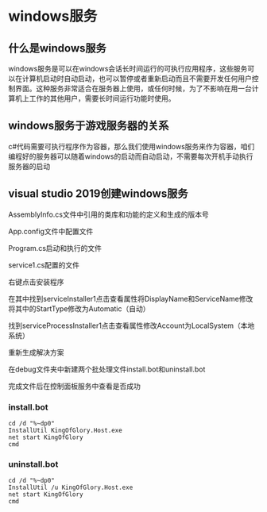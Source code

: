 # windows服务

## 什么是windows服务

windows服务是可以在windows会话长时间运行的可执行应用程序，这些服务可以在计算机启动时自动启动，也可以暂停或者重新启动而且不需要开发任何用户控制界面。这种服务非常适合在服务器上使用，或任何时候，为了不影响在用一台计算机上工作的其他用户，需要长时间运行功能时使用。

## windows服务于游戏服务器的关系

c#代码需要可执行程序作为容器，那么我们使用windows服务来作为容器，咱们编程好的服务器可以随着windows的启动而自动启动，不需要每次开机手动执行服务器的启动

## visual studio 2019创建windows服务

AssemblyInfo.cs文件中引用的类库和功能的定义和生成的版本号

App.config文件中配置文件

Program.cs启动和执行的文件

service1.cs配置的文件

右键点击安装程序

在其中找到serviceInstaller1点击查看属性将DisplayName和ServiceName修改将其中的StartType修改为Automatic（自动）

找到serviceProcessInstaller1点击查看属性修改Account为LocalSystem（本地系统）

重新生成解决方案

在debug文件夹中新建两个批处理文件install.bot和uninstall.bot

完成文件后在控制面板服务中查看是否成功

### install.bot

```
cd /d "%~dp0"
InstallUtil KingOfGlory.Host.exe
net start KingOfGlory
cmd
```

### uninstall.bot

```
cd /d "%~dp0"
InstallUtil /u KingOfGlory.Host.exe
net start KingOfGlory
cmd
```













